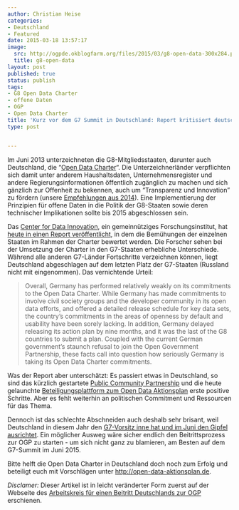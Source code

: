 ```yaml
---
author: Christian Heise
categories:
- Deutschland
- Featured
date: 2015-03-18 13:57:17
image:
  src: http://ogpde.okblogfarm.org/files/2015/03/g8-open-data-300x284.png
  title: g8-open-data
layout: post
published: true
status: publish
tags:
- G8 Open Data Charter
- offene Daten
- OGP
- Open Data Charter
title: 'Kurz vor dem G7 Summit in Deutschland: Report kritisiert deutsche Implementierung von G8 (G7) Open Data Charter'
type: post


---
```

Im Juni 2013 unterzeichneten die G8-Mitgliedsstaaten, darunter auch Deutschland, die “[Open Data Charter](/blog/2013/06/open-is-the-new-normal-g8-mitglieder-zeichnen-open-data-charter/)“. Die Unterzeichnerländer verpflichten sich damit unter anderem Haushaltsdaten, Unternehmensregister und andere Regierungsinformationen öffentlich zugänglich zu machen und sich gänzlich zur Offenheit zu bekennen, auch um “Transparenz und Innovation” zu fördern (unsere [Empfehlungen aus 2014](/blog/2014/01/empfehlungen-zum-deutschen-aktionsplan-zur-open-data-charta-der-g8/)). Eine Implementierung der Prinzipien für offene Daten in die Politik der G8-Staaten sowie deren technischer Implikationen sollte bis 2015 abgeschlossen sein. 

Das [Center for Data Innovation](http://www.datainnovation.org), ein gemeinnütziges Forschungsinstitut, hat [heute in einen Report veröffentlicht](http://www.datainnovation.org/2015/03/open-data-in-the-g8/), in dem die Bemühungen der einzelnen Staaten im Rahmen der Charter bewertet werden. Die Forscher sehen bei der Umsetzung der Charter in den G7-Staaten erhebliche Unterschiede. Während alle anderen G7-Länder Fortschritte verzeichnen können, liegt Deutschland abgeschlagen auf dem letzten Platz der G7-Staaten (Russland nicht mit eingenommen). Das vernichtende Urteil:

> Overall, Germany has performed relatively weakly on its commitments to the Open Data Charter. While Germany has made commitments to involve civil society groups and the developer community in its open data efforts, and offered a detailed release schedule for key data sets, the country’s commitments in the areas of openness by default and usability have been sorely lacking. In addition, Germany delayed releasing its action plan by nine months, and it was the last of the G8 countries to submit a plan. Coupled with the current German government’s staunch refusal to join the Open Government Partnership, these facts call into question how seriously Germany is taking its Open Data Charter commitments.

Was der Report aber unterschätzt: Es passiert etwas in Deutschland, so sind das kürzlich gestartete [Public Community Partnership](http://www.gov20.de/aktionsplan_opendata/) und die heute gelaunchte [Beteiligungsplattform zum Open Data Aktionsplan](https://www.open-data-aktionsplan.de/de/) erste positive Schritte. Aber es fehlt weiterhin an politischen Commitment und Ressourcen für das Thema.

Dennoch ist das schlechte Abschneiden auch deshalb sehr brisant, weil Deutschland in diesem Jahr den [G7-Vorsitz inne hat und im Juni den Gipfel ausrichtet](http://www.g7germany.de). Ein möglicher Ausweg wäre sicher endlich den Beitrittsprozess zur OGP zu starten - um sich nicht ganz zu blamieren, am Besten auf dem G7-Summit im Juni 2015.

Bitte helft die Open Data Charter in Deutschland doch noch zum Erfolg und beteiligt euch mit Vorschlägen unter <http://open-data-aktionsplan.de>.

_Disclamer:_ Dieser Artikel ist in leicht veränderter Form zuerst auf der Webseite des [Arbeitskreis für einen Beitritt Deutschlands zur OGP](http://opengovpartnership.de/2015/03/report-sieht-deutschland-auf-dem-letzten-platz-der-g7-staaten-bei-umsetzung-von-open-data/) erschienen.